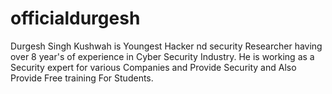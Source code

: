 # officialdurgesh
Durgesh Singh Kushwah is Youngest Hacker nd security Researcher having over 8 year's of experience in Cyber Security Industry. He is working as a Security expert for various Companies and Provide Security and Also Provide Free training For Students.
